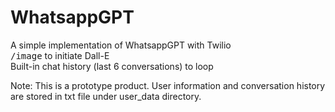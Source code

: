# WhatsappGPT
A simple implementation of WhatsappGPT with Twilio
<br>
<kbd>/image</kbd> to initiate Dall-E <br>
Built-in chat history (last 6 conversations) to loop

<div>
Note: This is a prototype product. User information and conversation history are stored in txt file under user_data directory.
